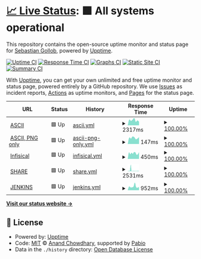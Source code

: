 # [📈 Live Status](https://status.gollob.dev): <!--live status--> **🟩 All systems operational**

This repository contains the open-source uptime monitor and status page for [Sebastian Gollob](gollob.dev), powered by [Upptime](https://github.com/upptime/upptime).

[![Uptime CI](https://github.com/sebastiangollob/uptime-monitor/workflows/Uptime%20CI/badge.svg)](https://github.com/sebastiangollob/uptime-monitor/actions?query=workflow%3A%22Uptime+CI%22)
[![Response Time CI](https://github.com/sebastiangollob/uptime-monitor/workflows/Response%20Time%20CI/badge.svg)](https://github.com/sebastiangollob/uptime-monitor/actions?query=workflow%3A%22Response+Time+CI%22)
[![Graphs CI](https://github.com/sebastiangollob/uptime-monitor/workflows/Graphs%20CI/badge.svg)](https://github.com/sebastiangollob/uptime-monitor/actions?query=workflow%3A%22Graphs+CI%22)
[![Static Site CI](https://github.com/sebastiangollob/uptime-monitor/workflows/Static%20Site%20CI/badge.svg)](https://github.com/sebastiangollob/uptime-monitor/actions?query=workflow%3A%22Static+Site+CI%22)
[![Summary CI](https://github.com/sebastiangollob/uptime-monitor/workflows/Summary%20CI/badge.svg)](https://github.com/sebastiangollob/uptime-monitor/actions?query=workflow%3A%22Summary+CI%22)

With [Upptime](https://upptime.js.org), you can get your own unlimited and free uptime monitor and status page, powered entirely by a GitHub repository. We use [Issues](https://github.com/sebastiangollob/uptime-monitor/issues) as incident reports, [Actions](https://github.com/sebastiangollob/uptime-monitor/actions) as uptime monitors, and [Pages](https://status.gollob.dev) for the status page.

<!--start: status pages-->
<!-- This summary is generated by Upptime (https://github.com/upptime/upptime) -->
<!-- Do not edit this manually, your changes will be overwritten -->
<!-- prettier-ignore -->
| URL | Status | History | Response Time | Uptime |
| --- | ------ | ------- | ------------- | ------ |
| <img alt="" src="https://icons.duckduckgo.com/ip3/ascii.ist.tugraz.at.ico" height="13"> [ASCII](https://ascii.ist.tugraz.at) | 🟩 Up | [ascii.yml](https://github.com/kochge/uptime-monitor/commits/HEAD/history/ascii.yml) | <details><summary><img alt="Response time graph" src="./graphs/ascii/response-time-week.png" height="20"> 2317ms</summary><br><a href="https://kochge.github.io/uptime-monitor/history/ascii"><img alt="Response time 2288" src="https://img.shields.io/endpoint?url=https%3A%2F%2Fraw.githubusercontent.com%2Fkochge%2Fuptime-monitor%2FHEAD%2Fapi%2Fascii%2Fresponse-time.json"></a><br><a href="https://kochge.github.io/uptime-monitor/history/ascii"><img alt="24-hour response time 1684" src="https://img.shields.io/endpoint?url=https%3A%2F%2Fraw.githubusercontent.com%2Fkochge%2Fuptime-monitor%2FHEAD%2Fapi%2Fascii%2Fresponse-time-day.json"></a><br><a href="https://kochge.github.io/uptime-monitor/history/ascii"><img alt="7-day response time 2317" src="https://img.shields.io/endpoint?url=https%3A%2F%2Fraw.githubusercontent.com%2Fkochge%2Fuptime-monitor%2FHEAD%2Fapi%2Fascii%2Fresponse-time-week.json"></a><br><a href="https://kochge.github.io/uptime-monitor/history/ascii"><img alt="30-day response time 3213" src="https://img.shields.io/endpoint?url=https%3A%2F%2Fraw.githubusercontent.com%2Fkochge%2Fuptime-monitor%2FHEAD%2Fapi%2Fascii%2Fresponse-time-month.json"></a><br><a href="https://kochge.github.io/uptime-monitor/history/ascii"><img alt="1-year response time 2337" src="https://img.shields.io/endpoint?url=https%3A%2F%2Fraw.githubusercontent.com%2Fkochge%2Fuptime-monitor%2FHEAD%2Fapi%2Fascii%2Fresponse-time-year.json"></a></details> | <details><summary><a href="https://kochge.github.io/uptime-monitor/history/ascii">100.00%</a></summary><a href="https://kochge.github.io/uptime-monitor/history/ascii"><img alt="All-time uptime 100.00%" src="https://img.shields.io/endpoint?url=https%3A%2F%2Fraw.githubusercontent.com%2Fkochge%2Fuptime-monitor%2FHEAD%2Fapi%2Fascii%2Fuptime.json"></a><br><a href="https://kochge.github.io/uptime-monitor/history/ascii"><img alt="24-hour uptime 100.00%" src="https://img.shields.io/endpoint?url=https%3A%2F%2Fraw.githubusercontent.com%2Fkochge%2Fuptime-monitor%2FHEAD%2Fapi%2Fascii%2Fuptime-day.json"></a><br><a href="https://kochge.github.io/uptime-monitor/history/ascii"><img alt="7-day uptime 100.00%" src="https://img.shields.io/endpoint?url=https%3A%2F%2Fraw.githubusercontent.com%2Fkochge%2Fuptime-monitor%2FHEAD%2Fapi%2Fascii%2Fuptime-week.json"></a><br><a href="https://kochge.github.io/uptime-monitor/history/ascii"><img alt="30-day uptime 100.00%" src="https://img.shields.io/endpoint?url=https%3A%2F%2Fraw.githubusercontent.com%2Fkochge%2Fuptime-monitor%2FHEAD%2Fapi%2Fascii%2Fuptime-month.json"></a><br><a href="https://kochge.github.io/uptime-monitor/history/ascii"><img alt="1-year uptime 100.00%" src="https://img.shields.io/endpoint?url=https%3A%2F%2Fraw.githubusercontent.com%2Fkochge%2Fuptime-monitor%2FHEAD%2Fapi%2Fascii%2Fuptime-year.json"></a></details>
| <img alt="" src="https://icons.duckduckgo.com/ip3/ascii.ist.tugraz.at.ico" height="13"> [ASCII, PNG only](https://ascii.ist.tugraz.at/images/pages/404.png) | 🟩 Up | [ascii-png-only.yml](https://github.com/kochge/uptime-monitor/commits/HEAD/history/ascii-png-only.yml) | <details><summary><img alt="Response time graph" src="./graphs/ascii-png-only/response-time-week.png" height="20"> 147ms</summary><br><a href="https://kochge.github.io/uptime-monitor/history/ascii-png-only"><img alt="Response time 135" src="https://img.shields.io/endpoint?url=https%3A%2F%2Fraw.githubusercontent.com%2Fkochge%2Fuptime-monitor%2FHEAD%2Fapi%2Fascii-png-only%2Fresponse-time.json"></a><br><a href="https://kochge.github.io/uptime-monitor/history/ascii-png-only"><img alt="24-hour response time 162" src="https://img.shields.io/endpoint?url=https%3A%2F%2Fraw.githubusercontent.com%2Fkochge%2Fuptime-monitor%2FHEAD%2Fapi%2Fascii-png-only%2Fresponse-time-day.json"></a><br><a href="https://kochge.github.io/uptime-monitor/history/ascii-png-only"><img alt="7-day response time 147" src="https://img.shields.io/endpoint?url=https%3A%2F%2Fraw.githubusercontent.com%2Fkochge%2Fuptime-monitor%2FHEAD%2Fapi%2Fascii-png-only%2Fresponse-time-week.json"></a><br><a href="https://kochge.github.io/uptime-monitor/history/ascii-png-only"><img alt="30-day response time 135" src="https://img.shields.io/endpoint?url=https%3A%2F%2Fraw.githubusercontent.com%2Fkochge%2Fuptime-monitor%2FHEAD%2Fapi%2Fascii-png-only%2Fresponse-time-month.json"></a><br><a href="https://kochge.github.io/uptime-monitor/history/ascii-png-only"><img alt="1-year response time 135" src="https://img.shields.io/endpoint?url=https%3A%2F%2Fraw.githubusercontent.com%2Fkochge%2Fuptime-monitor%2FHEAD%2Fapi%2Fascii-png-only%2Fresponse-time-year.json"></a></details> | <details><summary><a href="https://kochge.github.io/uptime-monitor/history/ascii-png-only">100.00%</a></summary><a href="https://kochge.github.io/uptime-monitor/history/ascii-png-only"><img alt="All-time uptime 100.00%" src="https://img.shields.io/endpoint?url=https%3A%2F%2Fraw.githubusercontent.com%2Fkochge%2Fuptime-monitor%2FHEAD%2Fapi%2Fascii-png-only%2Fuptime.json"></a><br><a href="https://kochge.github.io/uptime-monitor/history/ascii-png-only"><img alt="24-hour uptime 100.00%" src="https://img.shields.io/endpoint?url=https%3A%2F%2Fraw.githubusercontent.com%2Fkochge%2Fuptime-monitor%2FHEAD%2Fapi%2Fascii-png-only%2Fuptime-day.json"></a><br><a href="https://kochge.github.io/uptime-monitor/history/ascii-png-only"><img alt="7-day uptime 100.00%" src="https://img.shields.io/endpoint?url=https%3A%2F%2Fraw.githubusercontent.com%2Fkochge%2Fuptime-monitor%2FHEAD%2Fapi%2Fascii-png-only%2Fuptime-week.json"></a><br><a href="https://kochge.github.io/uptime-monitor/history/ascii-png-only"><img alt="30-day uptime 100.00%" src="https://img.shields.io/endpoint?url=https%3A%2F%2Fraw.githubusercontent.com%2Fkochge%2Fuptime-monitor%2FHEAD%2Fapi%2Fascii-png-only%2Fuptime-month.json"></a><br><a href="https://kochge.github.io/uptime-monitor/history/ascii-png-only"><img alt="1-year uptime 100.00%" src="https://img.shields.io/endpoint?url=https%3A%2F%2Fraw.githubusercontent.com%2Fkochge%2Fuptime-monitor%2FHEAD%2Fapi%2Fascii-png-only%2Fuptime-year.json"></a></details>
| <img alt="" src="https://icons.duckduckgo.com/ip3/secrets.quantix-core.com.ico" height="13"> [Infisical](https://secrets.quantix-core.com) | 🟩 Up | [infisical.yml](https://github.com/kochge/uptime-monitor/commits/HEAD/history/infisical.yml) | <details><summary><img alt="Response time graph" src="./graphs/infisical/response-time-week.png" height="20"> 450ms</summary><br><a href="https://kochge.github.io/uptime-monitor/history/infisical"><img alt="Response time 406" src="https://img.shields.io/endpoint?url=https%3A%2F%2Fraw.githubusercontent.com%2Fkochge%2Fuptime-monitor%2FHEAD%2Fapi%2Finfisical%2Fresponse-time.json"></a><br><a href="https://kochge.github.io/uptime-monitor/history/infisical"><img alt="24-hour response time 530" src="https://img.shields.io/endpoint?url=https%3A%2F%2Fraw.githubusercontent.com%2Fkochge%2Fuptime-monitor%2FHEAD%2Fapi%2Finfisical%2Fresponse-time-day.json"></a><br><a href="https://kochge.github.io/uptime-monitor/history/infisical"><img alt="7-day response time 450" src="https://img.shields.io/endpoint?url=https%3A%2F%2Fraw.githubusercontent.com%2Fkochge%2Fuptime-monitor%2FHEAD%2Fapi%2Finfisical%2Fresponse-time-week.json"></a><br><a href="https://kochge.github.io/uptime-monitor/history/infisical"><img alt="30-day response time 403" src="https://img.shields.io/endpoint?url=https%3A%2F%2Fraw.githubusercontent.com%2Fkochge%2Fuptime-monitor%2FHEAD%2Fapi%2Finfisical%2Fresponse-time-month.json"></a><br><a href="https://kochge.github.io/uptime-monitor/history/infisical"><img alt="1-year response time 406" src="https://img.shields.io/endpoint?url=https%3A%2F%2Fraw.githubusercontent.com%2Fkochge%2Fuptime-monitor%2FHEAD%2Fapi%2Finfisical%2Fresponse-time-year.json"></a></details> | <details><summary><a href="https://kochge.github.io/uptime-monitor/history/infisical">100.00%</a></summary><a href="https://kochge.github.io/uptime-monitor/history/infisical"><img alt="All-time uptime 100.00%" src="https://img.shields.io/endpoint?url=https%3A%2F%2Fraw.githubusercontent.com%2Fkochge%2Fuptime-monitor%2FHEAD%2Fapi%2Finfisical%2Fuptime.json"></a><br><a href="https://kochge.github.io/uptime-monitor/history/infisical"><img alt="24-hour uptime 100.00%" src="https://img.shields.io/endpoint?url=https%3A%2F%2Fraw.githubusercontent.com%2Fkochge%2Fuptime-monitor%2FHEAD%2Fapi%2Finfisical%2Fuptime-day.json"></a><br><a href="https://kochge.github.io/uptime-monitor/history/infisical"><img alt="7-day uptime 100.00%" src="https://img.shields.io/endpoint?url=https%3A%2F%2Fraw.githubusercontent.com%2Fkochge%2Fuptime-monitor%2FHEAD%2Fapi%2Finfisical%2Fuptime-week.json"></a><br><a href="https://kochge.github.io/uptime-monitor/history/infisical"><img alt="30-day uptime 100.00%" src="https://img.shields.io/endpoint?url=https%3A%2F%2Fraw.githubusercontent.com%2Fkochge%2Fuptime-monitor%2FHEAD%2Fapi%2Finfisical%2Fuptime-month.json"></a><br><a href="https://kochge.github.io/uptime-monitor/history/infisical"><img alt="1-year uptime 100.00%" src="https://img.shields.io/endpoint?url=https%3A%2F%2Fraw.githubusercontent.com%2Fkochge%2Fuptime-monitor%2FHEAD%2Fapi%2Finfisical%2Fuptime-year.json"></a></details>
| <img alt="" src="https://icons.duckduckgo.com/ip3/share.catrob.at.ico" height="13"> [SHARE](https://share.catrob.at) | 🟩 Up | [share.yml](https://github.com/kochge/uptime-monitor/commits/HEAD/history/share.yml) | <details><summary><img alt="Response time graph" src="./graphs/share/response-time-week.png" height="20"> 2531ms</summary><br><a href="https://kochge.github.io/uptime-monitor/history/share"><img alt="Response time 2534" src="https://img.shields.io/endpoint?url=https%3A%2F%2Fraw.githubusercontent.com%2Fkochge%2Fuptime-monitor%2FHEAD%2Fapi%2Fshare%2Fresponse-time.json"></a><br><a href="https://kochge.github.io/uptime-monitor/history/share"><img alt="24-hour response time 1056" src="https://img.shields.io/endpoint?url=https%3A%2F%2Fraw.githubusercontent.com%2Fkochge%2Fuptime-monitor%2FHEAD%2Fapi%2Fshare%2Fresponse-time-day.json"></a><br><a href="https://kochge.github.io/uptime-monitor/history/share"><img alt="7-day response time 2531" src="https://img.shields.io/endpoint?url=https%3A%2F%2Fraw.githubusercontent.com%2Fkochge%2Fuptime-monitor%2FHEAD%2Fapi%2Fshare%2Fresponse-time-week.json"></a><br><a href="https://kochge.github.io/uptime-monitor/history/share"><img alt="30-day response time 2534" src="https://img.shields.io/endpoint?url=https%3A%2F%2Fraw.githubusercontent.com%2Fkochge%2Fuptime-monitor%2FHEAD%2Fapi%2Fshare%2Fresponse-time-month.json"></a><br><a href="https://kochge.github.io/uptime-monitor/history/share"><img alt="1-year response time 2534" src="https://img.shields.io/endpoint?url=https%3A%2F%2Fraw.githubusercontent.com%2Fkochge%2Fuptime-monitor%2FHEAD%2Fapi%2Fshare%2Fresponse-time-year.json"></a></details> | <details><summary><a href="https://kochge.github.io/uptime-monitor/history/share">100.00%</a></summary><a href="https://kochge.github.io/uptime-monitor/history/share"><img alt="All-time uptime 100.00%" src="https://img.shields.io/endpoint?url=https%3A%2F%2Fraw.githubusercontent.com%2Fkochge%2Fuptime-monitor%2FHEAD%2Fapi%2Fshare%2Fuptime.json"></a><br><a href="https://kochge.github.io/uptime-monitor/history/share"><img alt="24-hour uptime 100.00%" src="https://img.shields.io/endpoint?url=https%3A%2F%2Fraw.githubusercontent.com%2Fkochge%2Fuptime-monitor%2FHEAD%2Fapi%2Fshare%2Fuptime-day.json"></a><br><a href="https://kochge.github.io/uptime-monitor/history/share"><img alt="7-day uptime 100.00%" src="https://img.shields.io/endpoint?url=https%3A%2F%2Fraw.githubusercontent.com%2Fkochge%2Fuptime-monitor%2FHEAD%2Fapi%2Fshare%2Fuptime-week.json"></a><br><a href="https://kochge.github.io/uptime-monitor/history/share"><img alt="30-day uptime 100.00%" src="https://img.shields.io/endpoint?url=https%3A%2F%2Fraw.githubusercontent.com%2Fkochge%2Fuptime-monitor%2FHEAD%2Fapi%2Fshare%2Fuptime-month.json"></a><br><a href="https://kochge.github.io/uptime-monitor/history/share"><img alt="1-year uptime 100.00%" src="https://img.shields.io/endpoint?url=https%3A%2F%2Fraw.githubusercontent.com%2Fkochge%2Fuptime-monitor%2FHEAD%2Fapi%2Fshare%2Fuptime-year.json"></a></details>
| <img alt="" src="https://icons.duckduckgo.com/ip3/jenkins.catrob.at.ico" height="13"> [JENKINS](https://jenkins.catrob.at) | 🟩 Up | [jenkins.yml](https://github.com/kochge/uptime-monitor/commits/HEAD/history/jenkins.yml) | <details><summary><img alt="Response time graph" src="./graphs/jenkins/response-time-week.png" height="20"> 952ms</summary><br><a href="https://kochge.github.io/uptime-monitor/history/jenkins"><img alt="Response time 935" src="https://img.shields.io/endpoint?url=https%3A%2F%2Fraw.githubusercontent.com%2Fkochge%2Fuptime-monitor%2FHEAD%2Fapi%2Fjenkins%2Fresponse-time.json"></a><br><a href="https://kochge.github.io/uptime-monitor/history/jenkins"><img alt="24-hour response time 848" src="https://img.shields.io/endpoint?url=https%3A%2F%2Fraw.githubusercontent.com%2Fkochge%2Fuptime-monitor%2FHEAD%2Fapi%2Fjenkins%2Fresponse-time-day.json"></a><br><a href="https://kochge.github.io/uptime-monitor/history/jenkins"><img alt="7-day response time 952" src="https://img.shields.io/endpoint?url=https%3A%2F%2Fraw.githubusercontent.com%2Fkochge%2Fuptime-monitor%2FHEAD%2Fapi%2Fjenkins%2Fresponse-time-week.json"></a><br><a href="https://kochge.github.io/uptime-monitor/history/jenkins"><img alt="30-day response time 935" src="https://img.shields.io/endpoint?url=https%3A%2F%2Fraw.githubusercontent.com%2Fkochge%2Fuptime-monitor%2FHEAD%2Fapi%2Fjenkins%2Fresponse-time-month.json"></a><br><a href="https://kochge.github.io/uptime-monitor/history/jenkins"><img alt="1-year response time 935" src="https://img.shields.io/endpoint?url=https%3A%2F%2Fraw.githubusercontent.com%2Fkochge%2Fuptime-monitor%2FHEAD%2Fapi%2Fjenkins%2Fresponse-time-year.json"></a></details> | <details><summary><a href="https://kochge.github.io/uptime-monitor/history/jenkins">100.00%</a></summary><a href="https://kochge.github.io/uptime-monitor/history/jenkins"><img alt="All-time uptime 100.00%" src="https://img.shields.io/endpoint?url=https%3A%2F%2Fraw.githubusercontent.com%2Fkochge%2Fuptime-monitor%2FHEAD%2Fapi%2Fjenkins%2Fuptime.json"></a><br><a href="https://kochge.github.io/uptime-monitor/history/jenkins"><img alt="24-hour uptime 100.00%" src="https://img.shields.io/endpoint?url=https%3A%2F%2Fraw.githubusercontent.com%2Fkochge%2Fuptime-monitor%2FHEAD%2Fapi%2Fjenkins%2Fuptime-day.json"></a><br><a href="https://kochge.github.io/uptime-monitor/history/jenkins"><img alt="7-day uptime 100.00%" src="https://img.shields.io/endpoint?url=https%3A%2F%2Fraw.githubusercontent.com%2Fkochge%2Fuptime-monitor%2FHEAD%2Fapi%2Fjenkins%2Fuptime-week.json"></a><br><a href="https://kochge.github.io/uptime-monitor/history/jenkins"><img alt="30-day uptime 100.00%" src="https://img.shields.io/endpoint?url=https%3A%2F%2Fraw.githubusercontent.com%2Fkochge%2Fuptime-monitor%2FHEAD%2Fapi%2Fjenkins%2Fuptime-month.json"></a><br><a href="https://kochge.github.io/uptime-monitor/history/jenkins"><img alt="1-year uptime 100.00%" src="https://img.shields.io/endpoint?url=https%3A%2F%2Fraw.githubusercontent.com%2Fkochge%2Fuptime-monitor%2FHEAD%2Fapi%2Fjenkins%2Fuptime-year.json"></a></details>

<!--end: status pages-->

[**Visit our status website →**](https://status.gollob.dev)

## 📄 License

- Powered by: [Upptime](https://github.com/upptime/upptime)
- Code: [MIT](./LICENSE) © [Anand Chowdhary](https://anandchowdhary.com), supported by [Pabio](https://pabio.com)
- Data in the `./history` directory: [Open Database License](https://opendatacommons.org/licenses/odbl/1-0/)
